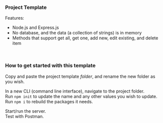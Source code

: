 <h3>Project Template</h3>
<p>Features:</p>
<ul>
  <li>Node.js and Express.js</li>
  <li>No database, and the data (a collection of strings) is in memory</li>
  <li>Methods that support get all, get one, add new, edit existing, and delete item</li>
</ul>

<br>

### How to get started with this template

Copy and paste the project template *folder*, and rename the new folder as you wish. 

In a new CLI (command line interface), navigate to the project folder.  
Run `npm init` to update the name and any other values you wish to update.  
Run `npm i` to rebuild the packages it needs.  

Start/run the server.  
Test with Postman.

<br>
